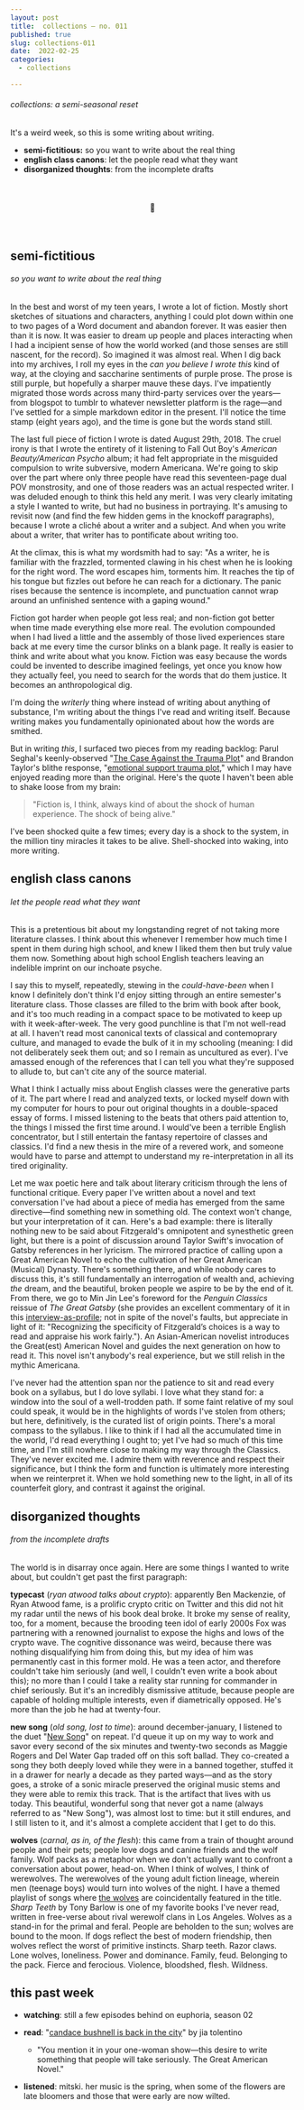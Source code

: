 ```yaml
---
layout: post
title:  collections — no. 011
published: true
slug: collections-011
date:  2022-02-25
categories:
  - collections

---
```


###### collections: a semi-seasonal reset

It's a weird week, so this is some writing about writing.

- **semi-fictitious:** so you want to write about the real thing
- **english class canons**: let the people read what they want
- **disorganized thoughts**: from the incomplete drafts

<br />

<h4 style="text-align:center">💌</h4>

<!--more-->

<br/>

## semi-fictitious

###### so you want to write about the real thing

In the best and worst of my teen years, I wrote a lot of fiction. Mostly short sketches of situations and characters, anything I could plot down within one to two pages of a Word document and abandon forever. It was easier then than it is now. It was easier to dream up people and places interacting when I had a incipient sense of how the world worked (and those senses are still nascent, for the record). So imagined it was almost real. When I dig back into my archives, I roll my eyes in the *can you believe I wrote this* kind of way, at the cloying and saccharine sentiments of purple prose. The prose is still purple, but hopefully a sharper mauve these days. I've impatiently migrated those words across many third-party services over the years—from blogspot to tumblr to whatever newsletter platform is the rage—and I've settled for a simple markdown editor in the present. I'll notice the time stamp (eight years ago), and the time is gone but the words stand still. 

The last full piece of fiction I wrote is dated August 29th, 2018. The cruel irony is that I wrote the entirety of it listening to Fall Out Boy's *American Beauty/American Psycho* album; it had felt appropriate in the misguided compulsion to write subversive, modern Americana. We're going to skip over the part where only three people have read this seventeen-page dual POV monstrosity, and one of those readers was an actual respected writer. I was deluded enough to think this held any merit. I was very clearly imitating a style I wanted to write, but had no business in portraying. It's amusing to revisit now (and find the few hidden gems in the knockoff paragraphs), because I wrote a cliché about a writer and a subject. And when you write about a writer, that writer has to pontificate about writing too. 

At the climax, this is what my wordsmith had to say: "As a writer, he is familiar with the frazzled, tormented clawing in his chest when he is looking for the right word. The word escapes him, torments him. It reaches the tip of his tongue but fizzles out before he can reach for a dictionary. The panic rises because the sentence is incomplete, and punctuation cannot wrap around an unfinished sentence with a gaping wound."

Fiction got harder when people got less real; and non-fiction got better when time made everything else more real. The evolution compounded when I had lived a little and the assembly of those lived experiences stare back at me every time the cursor blinks on a blank page. It really is easier to think and write about what you know. Fiction was easy because the words could be invented to describe imagined feelings, yet once you know how they actually feel, you need to search for the words that do them justice. It becomes an anthropological dig.

I'm doing the *writerly* thing where instead of writing about anything of substance, I'm writing about the things I've read and writing itself. Because writing makes you fundamentally opinionated about how the words are smithed. 

But in writing *this*, I surfaced two pieces from my reading backlog: Parul Seghal's keenly-observed "[The Case Against the Trauma Plot](https://www.instapaper.com/read/1471005350/18660659)" and Brandon Taylor's blithe response, "[emotional support trauma plot](https://blgtylr.substack.com/p/emotional-support-trauma-plot)," which I may have enjoyed reading more than the original. Here's the quote I haven't been able to shake loose from my brain:

> "Fiction is, I think, always kind of about the shock of human experience. The shock of being alive."
>

I've been shocked quite a few times; every day is a shock to the system, in the million tiny miracles it takes to be alive. Shell-shocked into waking, into more writing.



## **english class canons**

###### let the people read what they want

This is a pretentious bit about my longstanding regret of not taking more literature classes. I think about this whenever I remember how much time I spent in them during high school, and knew I liked them then but truly value them now. Something about high school English teachers leaving an indelible imprint on our inchoate psyche. 

I say this to myself, repeatedly, stewing in the *could-have-been* when I know I definitely don't think I'd enjoy sitting through an entire semester's literature class. Those classes are filled to the brim with book after book, and it's too much reading in a compact space to be motivated to keep up with it week-after-week. The very good punchline is that I'm not well-read at all. I haven't read most canonical texts of classical and contemoprary culture, and managed to evade the bulk of it in my schooling (meaning: I did not deliberately seek them out; and so I remain as uncultured as ever). I've amassed enough of the references that I can tell you what they're supposed to allude to, but can't cite any of the source material. 

What I think I actually miss about English classes were the generative parts of it. The part where I read and analyzed texts, or locked myself down with my computer for hours to pour out original thoughts in a double-spaced essay of forms. I missed listening to the beats that others paid attention to, the things I missed the first time around. I would've been a terrible English concentrator, but I still entertain the fantasy repertoire of classes and classics. I'd find a new thesis in the mire of a revered work, and someone would have to parse and attempt to understand my re-interpretation in all its tired originality. 

Let me wax poetic here and talk about literary criticism through the lens of functional critique. Every paper I've written about a novel and text conversation I've had about a piece of media has emerged from the same directive—find something new in something old. The context won't change, but your interpretation of it can. Here's a bad example: there is literally nothing new to be said about Fitzgerald's omnipotent and synesthetic green light, but there is a point of discussion around Taylor Swift's invocation of Gatsby references in her lyricism. The mirrored practice of calling upon a Great American Novel to echo the cultivation of her Great American (Musical) Dynasty. There's something there, and while nobody cares to discuss this, it's still fundamentally an interrogation of wealth and, achieving *the* dream, and the beautiful, broken people we aspire to be by the end of it. From there, we go to Min Jin Lee's foreword for the *Penguin Classics* reissue of *The Great Gatsby* (she provides an excellent commentary of it in this [interview-as-profile](https://www.newyorker.com/culture/the-new-yorker-interview/what-min-jin-lee-wants-us-to-see); not in spite of the novel's faults, but appreciate in light of it: "Recognizing the specificity of Fitzgerald’s choices is a way to read and appraise his work fairly."). An Asian-American novelist introduces the Great(est) American Novel and guides the next generation on how to read it. This novel isn't anybody's real experience, but we still relish in the mythic Americana. 

I've never had the attention span nor the patience to sit and read every book on a syllabus, but I do love syllabi. I love what they stand for: a window into the soul of a well-trodden path. If some faint relative of my soul could speak, it would be in the highlights of words I've stolen from others; but here, definitively, is the curated list of origin points. There's a moral compass to the syllabus. I like to think if I had all the accumulated time in the world, I'd read everything I ought to; yet I've had so much of this time time, and I'm still nowhere close to making my way through the Classics. They've never excited me. I admire them with reverence and respect their significance, but I think the form and function is ultimately more interesting when we reinterpret it. When we hold something new to the light, in all of its counterfeit glory, and contrast it against the original. 



## disorganized thoughts

###### from the incomplete drafts

The world is in disarray once again. Here are some things I wanted to write about, but couldn't get past the first paragraph: 

**typecast** (*ryan atwood talks about crypto*): apparently Ben Mackenzie, of Ryan Atwood fame, is a prolific crypto critic on Twitter and this did not hit my radar until the news of his book deal broke. It broke my sense of reality, too, for a moment, because the brooding teen idol of early 2000s Fox was partnering with a renowned journalist to expose the highs and lows of the crypto wave. The cognitive dissonance was weird, because there was nothing disqualifying him from doing this, but my idea of him was permanently cast in this former mold. He was a teen actor, and therefore couldn't take him seriously (and well, I couldn't even write a book about this); no more than I could I take a reality star running for commander in chief seriously. But it's an incredibly dismissive attitude, because people are capable of holding multiple interests, even if diametrically opposed. He's more than the job he had at twenty-four.

**new song** (*old song, lost to time*): around december-january, I listened to the duet "[New Song](https://open.spotify.com/track/3PUMPtOSeXSJsBvK43K96b?si=d14e5bff641645c9)" on repeat. I'd queue it up on my way to work and savor every second of the six minutes and twenty-two seconds as Maggie Rogers and Del Water Gap traded off on this soft ballad. They co-created a song they both deeply loved while they were in a banned together, stuffed it in a drawer for nearly a decade as they parted ways—and as the story goes, a stroke of a sonic miracle preserved the original music stems and they were able to remix this track. That is the artifact that lives with us today. This beautiful, wonderful song that never got a name (always referred to as "New Song"), was almost lost to time: but it still endures, and I still listen to it, and it's almost a complete accident that I get to do this. 

**wolves** (*carnal, as in, of the flesh*): this came from a train of thought around people and their pets; people love dogs and canine friends and the wolf family. Wolf packs as a metaphor when we don't actually want to confront a conversation about power, head-on. When I think of wolves, I think of werewolves. The werewolves of the young adult fiction lineage, wherein men (teenage boys) would turn into wolves of the night. I have a themed playlist of songs where [the wolves](https://open.spotify.com/track/3TO6wG55HdfwC8zfOaXAlJ?si=464226784c764f6d) are coincidentally featured in the title. *Sharp Teeth* by Tony Barlow is one of my favorite books I've never read, written in free-verse about rival werewolf clans in Los Angeles. Wolves as a stand-in for the primal and feral. People are beholden to the sun; wolves are bound to the moon. If dogs reflect the best of modern friendship, then wolves reflect the worst of primitive instincts. Sharp teeth. Razor claws. Lone wolves, loneliness. Power and dominance. Family, feud. Belonging to the pack. Fierce and ferocious. Violence, bloodshed, flesh. Wildness.



## this past week

- **watching**: still a few episodes behind on euphoria, season 02
- **read**: "[candace bushnell is back in the city](https://www.newyorker.com/culture/the-new-yorker-interview/candace-bushnell-is-back-in-the-city)" by jia tolentino
  - "You mention it in your one-woman show—this desire to write something that people will take seriously. The Great American Novel."

- **listened**: mitski. her music is the spring, when some of the flowers are late bloomers and those that were early are now wilted.

<br />
